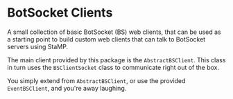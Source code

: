 # BotSocket Clients

A small collection of basic BotSocket (BS) web clients, that can be used as a starting point to build custom web clients
that can talk to BotSocket servers using StaMP.

The main client provided by this package is the `AbstractBSClient`.
This class in turn uses the `BSClientSocket` class to communicate right out of the box.

You simply extend from `AbstractBSClient`, or use the provided `EventBSClient`, and you're away laughing.

